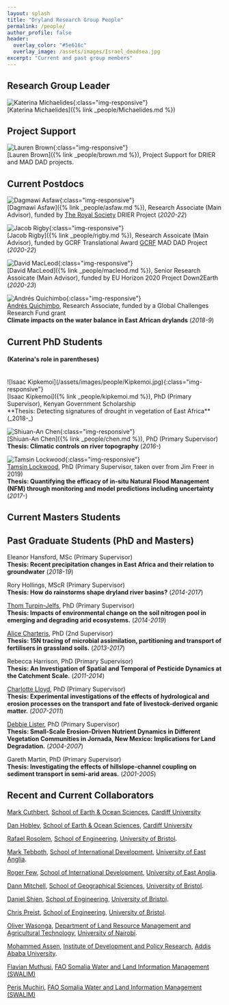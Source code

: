 ```yaml
---
layout: splash
title: "Dryland Research Group People"
permalink: /people/
author_profile: false
header:
  overlay_color: "#5e616c"
  overlay_image: /assets/images/Israel_deadsea.jpg
excerpt: "Current and past group members"
---
```


## Research Group Leader

![Katerina Michaelides](/assets/images/people/Michaelides.jpg){:class="img-responsive"}<br>
[Katerina Michaelides]({% link _people/Michaelides.md %})

## Project Support

![Lauren Brown](../assets/images/people/brown.jpg){:class="img-responsive"}<br>
[Lauren Brown]({% link _people/brown.md %}), Project Support for DRIER and MAD DAD projects. <br>

## Current Postdocs

![Dagmawi Asfaw](../assets/images/people/Asfaw.jpg){:class="img-responsive"}<br>
[Dagmawi Asfaw]({% link _people/asfaw.md %}), Research Associate (Main Advisor), funded by [The Royal Society](https://royalsociety.org/grants-schemes-awards/grants/challenge-led-grants/) DRIER Project (_2020-22_) <br>

![Jacob Rigby](../assets/images/people/Rigby.jpg){:class="img-responsive"}<br>
[Jacob Rigby]({% link _people/rigby.md %}), Research Assoicate (Main Advisor), funded by GCRF Translational Award [GCRF](https://www.ukri.org/research/global-challenges-research-fund/) MAD DAD Project (_2020-22_) <br>

![David MacLeod](../assets/images/people/Macleod.jpg){:class="img-responsive"}<br>
[David MacLeod]({% link _people/macleod.md %}), Senior Research Assoicate (Main Advisor), funded by EU Horizon 2020 Project Down2Earth (_2020-23_) <br>

![Andrés Quichimbo](/assets/images/people/Quichimbo.jpg){:class="img-responsive"}<br>
[Andrés Quichimbo](quichimbo.md), Research Associate, funded by a Global Challenges Research Fund grant <br>
**Climate impacts on the water balance in East African drylands** (_2018-9_)


## Current PhD Students 
#### (Katerina's role in parentheses)

<br>
![Isaac Kipkemoi](/assets/images/people/Kipkemoi.jpg){:class="img-responsive"}<br>
[Isaac Kipkemoi]({% link _people/kipkemoi.md %}), PhD (Primary Supervisor), Kenyan Government Scholarship <br>
**Thesis: Detecting signatures of drought in vegetation of East Africa** (_2018-_)

![Shiuan-An Chen](/assets/images/people/Chen.jpg){:class="img-responsive"}<br>
[Shiuan-An Chen]({% link _people/chen.md %}), PhD (Primary Supervisor) <br>
**Thesis: Climatic controls on river topography** (_2016-_)

![Tamsin Lockwood](/assets/images/people/Lockwood.jpg){:class="img-responsive"}<br>
[Tamsin Lockwood](http://www.bristol.ac.uk/geography/people/tamsin-h-lockwood/overview.html), PhD (Primary Supervisor, taken over from Jim Freer in 2019) <br>
**Thesis: Quantifying the efficacy of in-situ Natural Flood Management (NFM) through monitoring and model predictions including uncertainty** (_2017-_)

   
## Current Masters Students


   
## Past Graduate Students (PhD and Masters)

Eleanor Hansford, MSc (Primary Supervisor) <br> 
**Thesis: Recent precipitation changes in East Africa and their relation to groundwater** (_2018-19_)

Rory Hollings, MScR (Primary Supervisor) <br>
**Thesis: How do rainstorms shape dryland river basins?** (_2014-2017_)

[Thom Turpin-Jelfs](http://www.bristol.ac.uk/geography/people/thomas-c-turpin-jelfs/index.html), PhD (Primary Supervisor) <br>
**Thesis: Impacts of environmental change on the soil nitrogen pool in emerging and degrading arid ecosystems.** (_2014-2019_)

[Alice Charteris](http://www.bristol.ac.uk/geography/people/thomas-c-turpin-jelfs/index.html), PhD (2nd Supervisor) <br>
**Thesis: 15N tracing of microbial assimilation, partitioning and transport of fertilisers in grassland soils.** (_2013-2017_)

Rebecca Harrison, PhD (Primary Supervisor) <br>
**Thesis: An Investigation of Spatial and Temporal of Pesticide Dynamics at the Catchment Scale.** (_2011-2014_)

[Charlotte Lloyd](http://www.bris.ac.uk/chemistry/people/charlotte-e-lloyd/index.html), PhD (Primary Supervisor) <br>
**Thesis: Experimental investigations of the effects of hydrological and erosion processes on the transport and fate of livestock-derived organic matter.** (_2007-2011_)

[Debbie Lister](https://www.eunomia.co.uk/person/dr-debbie-fletcher/), PhD (Primary Supervisor) <br>
**Thesis: Small-Scale Erosion-Driven Nutrient Dynamics in Different Vegetation Communities in Jornada, New Mexico: Implications for Land Degradation.** (_2004-2007_)

Gareth Martin, PhD (Primary Supervisor) <br>
**Thesis: Investigating the effects of hillslope-channel coupling on sediment transport in semi-arid areas.** (_2001-2005_)


## Recent and Current Collaborators

[Mark Cuthbert](https://www.cardiff.ac.uk/people/view/617129-cuthbert-mark), [School of Earth & Ocean Sciences](https://www.cardiff.ac.uk/earth-ocean-sciences), [Cardiff University](https://www.cardiff.ac.uk)<br>

[Dan Hobley](https://www.cardiff.ac.uk/people/view/481890-), [School of Earth & Ocean Sciences](https://www.cardiff.ac.uk/earth-ocean-sciences), [Cardiff University](https://www.cardiff.ac.uk)<br>

[Rafael Rosolem](http://www.bristol.ac.uk/engineering/people/rafael-rosolem/overview.html), [School of Engineering](http://www.bristol.ac.uk/engineering/), [University of Bristol](http://www.bristol.ac.uk).<br>

[Mark Tebboth](https://people.uea.ac.uk/m_tebboth), [School of International Development](https://www.uea.ac.uk/international-development), [University of East Anglia](http://www.uea.ac.uk).<br>

[Roger Few](https://people.uea.ac.uk/r_few), [School of International Development](https://www.uea.ac.uk/international-development), [University of East Anglia](http://www.uea.ac.uk).<br>

[Dann Mitchell](http://www.bristol.ac.uk/geography/people/dann-m-mitchell/overview.html), [School of Geographical Sciences](http://www.bristol.ac.uk/geography/), [University of Bristol](http://www.bristol.ac.uk).<br> 

[Daniel Shien](http://www.bristol.ac.uk/engineering/people/daniel-schien/), [School of Engineering](http://www.bristol.ac.uk/engineering/), [University of Bristol](http://www.bristol.ac.uk).<br> 

[Chris Preist](http://www.bris.ac.uk/engineering/people/chris-w-preist/index.html), [School of Engineering](http://www.bristol.ac.uk/engineering/), [University of Bristol](http://www.bristol.ac.uk).<br> 

[Oliver Wasonga](http://www.oliverwasonga.info), [Department of Land Resource Management and Agricultural Technology](https://larmat.uonbi.ac.ke/), [University of Nairobi](https://www.uonbi.ac.ke/).<br> 

[Mohammed Assen](http://www.aau.edu.et/idpr/mohammed-assen/), [Institute of Development and Policy Research](http://www.aau.edu.et/idpr), [Addis Ababa University](http://www.aau.edu.et/).<br> 

[Flavian Muthusi](https://www.researchgate.net/profile/Flavian_Muthusi), [FAO Somalia Water and Land Information Management (SWALIM)](http://www.faoswalim.org/)<br> 

[Peris Muchiri](https://ke.linkedin.com/in/peris-muchiri-592426170), [FAO Somalia Water and Land Information Management (SWALIM)](http://www.faoswalim.org/)<br> 



